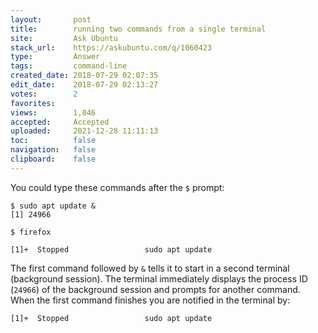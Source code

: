 ```yaml
---
layout:       post
title:        running two commands from a single terminal
site:         Ask Ubuntu
stack_url:    https://askubuntu.com/q/1060423
type:         Answer
tags:         command-line
created_date: 2018-07-29 02:07:35
edit_date:    2018-07-29 02:13:27
votes:        2
favorites:    
views:        1,046
accepted:     Accepted
uploaded:     2021-12-28 11:11:13
toc:          false
navigation:   false
clipboard:    false
---
```


You could type these commands after the `$` prompt:

``` 
$ sudo apt update &
[1] 24966

```

``` 
$ firefox

```

``` 
[1]+  Stopped                 sudo apt update

```


The first command followed by `&` tells it to start in a second terminal (background session). The terminal immediately displays the process ID (`24966`) of the background session and prompts for another command. When the first command finishes you are notified in the terminal by:

``` 
[1]+  Stopped                 sudo apt update

```

